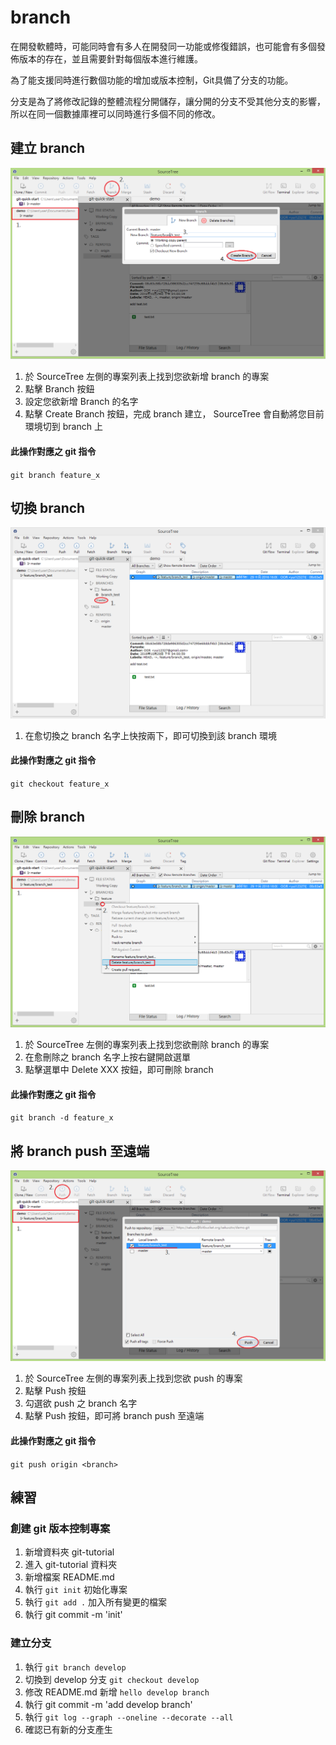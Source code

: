 # branch

在開發軟體時，可能同時會有多人在開發同一功能或修復錯誤，也可能會有多個發佈版本的存在，並且需要針對每個版本進行維護。

為了能支援同時進行數個功能的增加或版本控制，Git具備了分支的功能。

分支是為了將修改記錄的整體流程分開儲存，讓分開的分支不受其他分支的影響，所以在同一個數據庫裡可以同時進行多個不同的修改。

## 建立 branch

![branch example](./branch_create.png)

1. 於 SourceTree 左側的專案列表上找到您欲新增 branch 的專案
2. 點擊 Branch 按鈕
3. 設定您欲新增 Branch 的名字
4. 點擊 Create Branch 按鈕，完成 branch 建立， SourceTree 會自動將您目前環境切到 branch 上

#### 此操作對應之 git 指令

`git branch feature_x`

## 切換 branch

![branch example](./branch_checkout.png)

1. 在愈切換之 branch 名字上快按兩下，即可切換到該 branch 環境

#### 此操作對應之 git 指令

`git checkout feature_x`

## 刪除 branch

![branch example](./branch_delete.bmp)

1. 於 SourceTree 左側的專案列表上找到您欲刪除 branch 的專案
2. 在愈刪除之 branch 名字上按右鍵開啟選單
3. 點擊選單中 Delete XXX 按鈕，即可刪除 branch

#### 此操作對應之 git 指令

`git branch -d feature_x`

## 將 branch push 至遠端

![branch example](./branch_push.png)

1. 於 SourceTree 左側的專案列表上找到您欲 push 的專案
2. 點擊 Push 按鈕
3. 勾選欲 push 之 branch 名字
4. 點擊 Push 按鈕，即可將 branch push 至遠端

#### 此操作對應之 git 指令

`git push origin <branch>`


## 練習

### 創建 git 版本控制專案

1. 新增資料夾 git-tutorial
2. 進入 git-tutorial 資料夾
2. 新增檔案 README.md
3. 執行 `git init` 初始化專案
4. 執行 `git add .` 加入所有變更的檔案
5. 執行 git commit -m 'init'


### 建立分支

1. 執行 `git branch develop`
2. 切換到 develop 分支 `git checkout develop`
3. 修改 README.md 新增 `hello develop branch`
4. 執行 git commit -m 'add develop branch'
5. 執行 `git log --graph --oneline --decorate --all`
6. 確認已有新的分支產生
